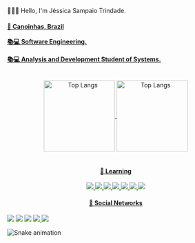 
👩🏻‍💻 Hello, I'm Jéssica Sampaio Trindade.

<div align="center">
  <a href="https://github.com/jessicasampaio">
   
   <h4 align='left'>
    📍 Canoinhas, Brazil <br /><br />
    📚💻 Software Engineering. <br /><br />
    📚💻 Analysis and Development Student of Systems.
    
</h4>
<br />
  <img align="center" 
   src="https://github-readme-stats.vercel.app/api?username=JessicaTrindade&theme=radical&show_icons=true&count_private=true?&include_all_commits=true"
   alt="Top Langs" height="165" />
  <img align="center"
   src="https://github-readme-stats.vercel.app/api/top-langs/?username=je&layout=compact&theme=radical"
   alt="Top Langs" height="165" />
</div>
<div style="display: inline_block"><br>
  
  <h4 align="center"> 🧠 Learning </h4>
<p align="center">
    <img src="https://img.shields.io/badge/Python-3776AB?style=for-the-badge&logo=python&logoColor=white" />
    <img src="https://img.shields.io/badge/Java-FFD43B?style=for-the-badge&logo=java&logoColor=darkgreen" />
    <img src="https://img.shields.io/badge/HTML5-E34F26?style=for-the-badge&logo=html5&logoColor=white" />
    <img src="https://img.shields.io/badge/CSS3-E34F26?style=for-the-badge&logo=css3&logoColor=white" />
    <img src="https://img.shields.io/badge/Bootstrap-563D7C?style=for-the-badge&logo=bootstrap&logoColor=white" />
    <img src="https://img.shields.io/badge/C-00599C?style=for-the-badge&logo=c&logoColor=white" />
    <img src="https://img.shields.io/badge/Git-F05032?style=for-the-badge&logo=git&logoColor=white" />    
</p>
</div>

<div>
  <h4 align="center"> 📲 Social Networks </h4>
  <a href="https://instagram.com/jessica__sampaio" target="_blank"><img src="https://img.shields.io/badge/-Instagram-%23E4405F?style=for-the-badge&logo=instagram&logoColor=white" target="_blank"></a>
  <a href = "mailto:je.sampaio05@gmail.com"><img src="https://img.shields.io/badge/-Gmail-%23333?style=for-the-badge&logo=gmail&logoColor=white" target="_blank"></a>
  <a href="https://www.linkedin.com/in/jessicasampaiotrindade/" target="_blank"><img src="https://img.shields.io/badge/-LinkedIn-%230077B5?style=for-the-badge&logo=linkedin&logoColor=white" target="_blank"></a>
  <a href="https://support.discord.com/hc/en-us/profiles/1528323997001" target="_blank"><img src="https://img.shields.io/badge/Discord-7289DA?style=for-the-badge&logo=discord&logoColor=white" target="_blank">
  <a href = "https://open.spotify.com/user/22xcvbpc7y2fseshpotqisj7a"><img src="https://img.shields.io/badge/Spotify-1ED760?&style=for-the-badge&logo=spotify&logoColor=white" target="_blank"></a>
  
  ![Snake animation](https://github.com/JessicaSampaio/JessicaSampaio/blob/output/github-contribution-grid-snake.svg)
 
 </div>
